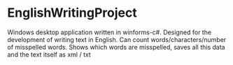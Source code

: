 # EnglishWritingProject
Windows desktop application written in winforms-c#. Designed for the development of writing text in English. Can count words/characters/number of misspelled words. Shows which words are misspelled, saves all this data and the text itself as xml / txt
